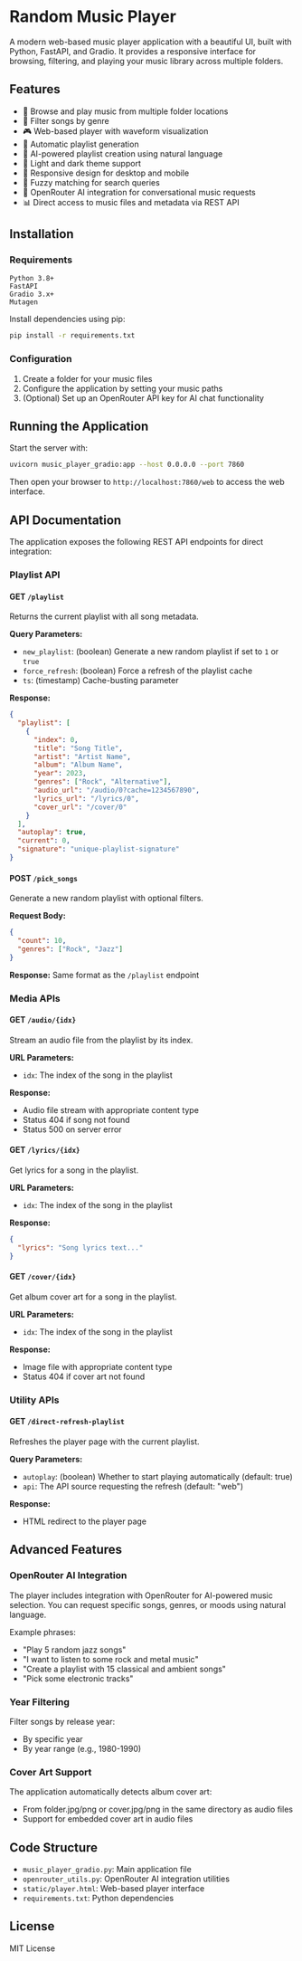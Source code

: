 # Random Music Player

A modern web-based music player application with a beautiful UI, built with Python, FastAPI, and Gradio. It provides a responsive interface for browsing, filtering, and playing your music library across multiple folders.

## Features

- 🎵 Browse and play music from multiple folder locations
- 🎸 Filter songs by genre
- 🎮 Web-based player with waveform visualization
- 🔄 Automatic playlist generation
- 🧠 AI-powered playlist creation using natural language
- 🎨 Light and dark theme support
- 📱 Responsive design for desktop and mobile
- 🔎 Fuzzy matching for search queries
- 🔗 OpenRouter AI integration for conversational music requests
- 📊 Direct access to music files and metadata via REST API

## Installation

### Requirements

```
Python 3.8+
FastAPI
Gradio 3.x+
Mutagen
```

Install dependencies using pip:

```bash
pip install -r requirements.txt
```

### Configuration

1. Create a folder for your music files
2. Configure the application by setting your music paths
3. (Optional) Set up an OpenRouter API key for AI chat functionality

## Running the Application

Start the server with:

```bash
uvicorn music_player_gradio:app --host 0.0.0.0 --port 7860
```

Then open your browser to `http://localhost:7860/web` to access the web interface.

## API Documentation

The application exposes the following REST API endpoints for direct integration:

### Playlist API

#### GET `/playlist`

Returns the current playlist with all song metadata.

**Query Parameters:**
- `new_playlist`: (boolean) Generate a new random playlist if set to `1` or `true`
- `force_refresh`: (boolean) Force a refresh of the playlist cache
- `ts`: (timestamp) Cache-busting parameter

**Response:**
```json
{
  "playlist": [
    {
      "index": 0,
      "title": "Song Title",
      "artist": "Artist Name",
      "album": "Album Name",
      "year": 2023,
      "genres": ["Rock", "Alternative"],
      "audio_url": "/audio/0?cache=1234567890",
      "lyrics_url": "/lyrics/0",
      "cover_url": "/cover/0"
    }
  ],
  "autoplay": true,
  "current": 0,
  "signature": "unique-playlist-signature"
}
```

#### POST `/pick_songs`

Generate a new random playlist with optional filters.

**Request Body:**
```json
{
  "count": 10,
  "genres": ["Rock", "Jazz"]
}
```

**Response:** Same format as the `/playlist` endpoint

### Media APIs

#### GET `/audio/{idx}`

Stream an audio file from the playlist by its index.

**URL Parameters:**
- `idx`: The index of the song in the playlist

**Response:**
- Audio file stream with appropriate content type
- Status 404 if song not found
- Status 500 on server error

#### GET `/lyrics/{idx}`

Get lyrics for a song in the playlist.

**URL Parameters:**
- `idx`: The index of the song in the playlist

**Response:**
```json
{
  "lyrics": "Song lyrics text..."
}
```

#### GET `/cover/{idx}`

Get album cover art for a song in the playlist.

**URL Parameters:**
- `idx`: The index of the song in the playlist

**Response:**
- Image file with appropriate content type
- Status 404 if cover art not found

### Utility APIs

#### GET `/direct-refresh-playlist`

Refreshes the player page with the current playlist.

**Query Parameters:**
- `autoplay`: (boolean) Whether to start playing automatically (default: true)
- `api`: The API source requesting the refresh (default: "web")

**Response:**
- HTML redirect to the player page

## Advanced Features

### OpenRouter AI Integration

The player includes integration with OpenRouter for AI-powered music selection. You can request specific songs, genres, or moods using natural language.

Example phrases:
- "Play 5 random jazz songs"
- "I want to listen to some rock and metal music"
- "Create a playlist with 15 classical and ambient songs"
- "Pick some electronic tracks"

### Year Filtering

Filter songs by release year:
- By specific year
- By year range (e.g., 1980-1990)

### Cover Art Support

The application automatically detects album cover art:
- From folder.jpg/png or cover.jpg/png in the same directory as audio files
- Support for embedded cover art in audio files

## Code Structure

- `music_player_gradio.py`: Main application file
- `openrouter_utils.py`: OpenRouter AI integration utilities
- `static/player.html`: Web-based player interface
- `requirements.txt`: Python dependencies

## License

MIT License
